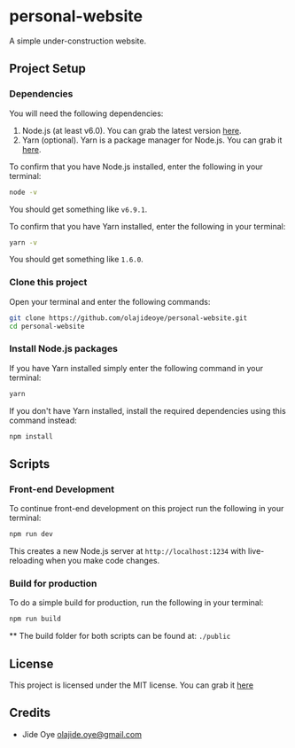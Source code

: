# personal-website
A simple under-construction website.

## Project Setup

### Dependencies
You will need the following dependencies:
1. Node.js (at least v6.0). You can grab the latest version [here](https://nodejs.org/en/).
2. Yarn (optional). Yarn is a package manager for Node.js. You can grab it [here](https://yarnpkg.com/).

To confirm that you have Node.js installed, enter the following in your terminal:
```bash
node -v
```
You should get something like `v6.9.1`.

To confirm that you have Yarn installed, enter the following in your terminal:
```bash
yarn -v
```
You should get something like `1.6.0`.


### Clone this project
Open your terminal and enter the following commands:
```bash
git clone https://github.com/olajideoye/personal-website.git
cd personal-website
```

### Install Node.js packages
If you have Yarn installed simply enter the following command in your terminal:
```bash
yarn
```
If you don't have Yarn installed, install the required dependencies using this command instead:
```bash
npm install
```

## Scripts

### Front-end Development
To continue front-end development on this project run the following in your terminal:
```bash
npm run dev
```
This creates a new Node.js server at `http://localhost:1234` with live-reloading when you make code changes.

### Build for production
To do a simple build for production, run the following in your terminal:
```bash 
npm run build
```

** The build folder for both scripts can be found at: `./public`



## License
This project is licensed under the MIT license. You can grab it [here](https://github.com/olajideoye/personal-website/blob/master/LICENSE)

## Credits
- Jide Oye <olajide.oye@gmail.com>
